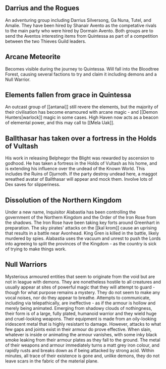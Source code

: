## Darrius and the Rogues
An adventuring group including Darrius Silversong, Ga Nuna, Tutel, and Amalie. They have been hired by Shanair Avento as the competative rivals to the main party who were hired by Dormain Avento. Both groups are to send the Aventos interesting items from Quintessa as part of a competition between the two Thieves Guild leaders.
## Arcane Meteorite
Becomes visible during the journey to Quintessa.
Will fall into the Bloodtree Forest, causing several factions to try and claim it including demons and a Null Warrior. 
## Elements fallen from grace in Quintessa
An outcast group of [[antanai]] still revere the elements, but the majority of their civilisation has become enamoured with arcane magic - and [[Demon Hunters|warlock]] magic in some cases. High Haven now acts as a beacon of elemental power, and this may call to [[Mela Uak]].
## Ballthasar has taken over a fortress in the Holds of Vultash
His work in releasing Belphegor the Blight was rewarded by ascension to godhood. He has taken a fortress in the Holds of Vultash as his home, and is extending his influence over the undead of the Known World. This includes the Ruins of Djurnoth. If the party destroy undead here, a maggot wreathed avatar of Ballthasar will appear and mock them. Involve lots of Dex saves for slipperiness. 
## Dissolution of the Northern Kingdom
Under a new name, Inquisitor Alabastia has been controlling the government of the Northern Kingdom and the Order of the Iron Rose from the shadows. The Iron Rose have been taking key forts around Greenhart in preparation. The sky pirates' attacks on the [[kal krom]] cause an uprising that results in a battle near Avonhead. King Gren is killed in the battle, likely murdered by spies. Alabastia uses the vacuum and unrest to push the Lords into agreeing to split the provinces of the Kingdom - as the country is sick of trying to make things work. 
## Null Warriors
Mysterious armoured entities that seem to originate from the void but are not in league with demons. They are nonetheless hostile to all creatures and usually appear at sites of powerful magic that they will attempt to guard - though for what purpose remains a mystery. They do not seem to make any vocal noises, nor do they appear to breathe. Attempts to communicate, including via telepathically, are ineffective - as if the armour is hollow and merely being animated. Emerging from shadowy clouds of nothingness, their form is of a large, fully plated, humanoid warrior and they wield huge and cruel-looking weapons. Their equipment is made from an oily-looking iridescent metal that is highly resistant to damage. However, attacks to what few gaps and joints exist in their armour do prove effective. When slain, whatever is inside or animating the armour vanishes, with some inky black smoke leaking from their armour plates as they fall to the ground. The metal of their weapons and armour immediately turns a matt grey iron colour, and rapidly rusts and breaks down as if being attacked by strong acid. Within minutes, all trace of their existence is gone and, unlike demons, they do not leave scars in the fabric of the material plane.
